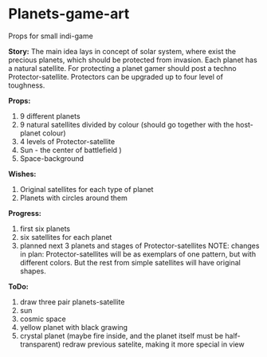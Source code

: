 # Planets-game-art
Props for small indi-game

**Story:**
The main idea lays in concept of solar system, where exist the precious planets, which should be protected from invasion.
Each planet has a natural satellite.
For protecting a planet gamer should post a techno Protector-satellite. Protectors can be upgraded up to four level of toughness.

**Props:**
1. 9 different planets
2. 9 natural satellites divided by colour (should go together with the host-planet colour)
3. 4 levels of Protector-satellite
4. Sun - the center of battlefield )
5. Space-background

**Wishes:**
1. Original satellites for each type of planet
2. Planets with circles around them

**Progress:**
1. first six planets
2. six satellites for each planet
3. planned next 3 planets and stages of Protector-satellites
NOTE: changes in plan: Protector-satellites will be as exemplars of one pattern, but with different colors. But the rest from simple satellites will have original shapes.

**ToDo:**
1. draw three pair planets-satellite
2. sun
3. cosmic space
4. yellow planet with black grawing
5. crystal planet (maybe fire inside, and the planet itself must be half-transparent)
redraw previous satelite, making it more special in view

